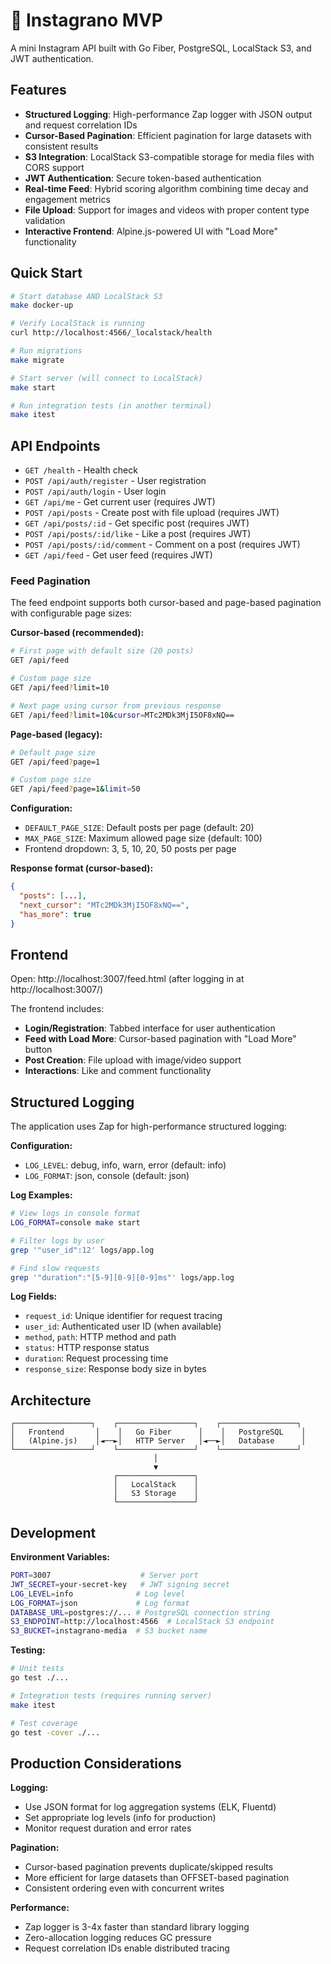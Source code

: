 # 🚀 Instagrano MVP

A mini Instagram API built with Go Fiber, PostgreSQL, LocalStack S3, and JWT authentication.

## Features

- **Structured Logging**: High-performance Zap logger with JSON output and request correlation IDs
- **Cursor-Based Pagination**: Efficient pagination for large datasets with consistent results
- **S3 Integration**: LocalStack S3-compatible storage for media files with CORS support
- **JWT Authentication**: Secure token-based authentication
- **Real-time Feed**: Hybrid scoring algorithm combining time decay and engagement metrics
- **File Upload**: Support for images and videos with proper content type validation
- **Interactive Frontend**: Alpine.js-powered UI with "Load More" functionality

## Quick Start

```bash
# Start database AND LocalStack S3
make docker-up

# Verify LocalStack is running
curl http://localhost:4566/_localstack/health

# Run migrations
make migrate

# Start server (will connect to LocalStack)
make start

# Run integration tests (in another terminal)
make itest
```

## API Endpoints

- `GET /health` - Health check
- `POST /api/auth/register` - User registration
- `POST /api/auth/login` - User login
- `GET /api/me` - Get current user (requires JWT)
- `POST /api/posts` - Create post with file upload (requires JWT)
- `GET /api/posts/:id` - Get specific post (requires JWT)
- `POST /api/posts/:id/like` - Like a post (requires JWT)
- `POST /api/posts/:id/comment` - Comment on a post (requires JWT)
- `GET /api/feed` - Get user feed (requires JWT)

### Feed Pagination

The feed endpoint supports both cursor-based and page-based pagination with configurable page sizes:

**Cursor-based (recommended):**
```bash
# First page with default size (20 posts)
GET /api/feed

# Custom page size
GET /api/feed?limit=10

# Next page using cursor from previous response
GET /api/feed?limit=10&cursor=MTc2MDk3MjI5OF8xNQ==
```

**Page-based (legacy):**
```bash
# Default page size
GET /api/feed?page=1

# Custom page size
GET /api/feed?page=1&limit=50
```

**Configuration:**
- `DEFAULT_PAGE_SIZE`: Default posts per page (default: 20)
- `MAX_PAGE_SIZE`: Maximum allowed page size (default: 100)
- Frontend dropdown: 3, 5, 10, 20, 50 posts per page

**Response format (cursor-based):**
```json
{
  "posts": [...],
  "next_cursor": "MTc2MDk3MjI5OF8xNQ==",
  "has_more": true
}
```

## Frontend

Open: http://localhost:3007/feed.html (after logging in at http://localhost:3007/)

The frontend includes:
- **Login/Registration**: Tabbed interface for user authentication
- **Feed with Load More**: Cursor-based pagination with "Load More" button
- **Post Creation**: File upload with image/video support
- **Interactions**: Like and comment functionality

## Structured Logging

The application uses Zap for high-performance structured logging:

**Configuration:**
- `LOG_LEVEL`: debug, info, warn, error (default: info)
- `LOG_FORMAT`: json, console (default: json)

**Log Examples:**
```bash
# View logs in console format
LOG_FORMAT=console make start

# Filter logs by user
grep '"user_id":12' logs/app.log

# Find slow requests
grep '"duration":"[5-9][0-9][0-9]ms"' logs/app.log
```

**Log Fields:**
- `request_id`: Unique identifier for request tracing
- `user_id`: Authenticated user ID (when available)
- `method`, `path`: HTTP method and path
- `status`: HTTP response status
- `duration`: Request processing time
- `response_size`: Response body size in bytes

## Architecture

```
┌─────────────────┐    ┌─────────────────┐    ┌─────────────────┐
│   Frontend       │    │   Go Fiber      │    │   PostgreSQL    │
│   (Alpine.js)    │◄──►│   HTTP Server   │◄──►│   Database      │
└─────────────────┘    └─────────────────┘    └─────────────────┘
                                │
                                ▼
                       ┌─────────────────┐
                       │   LocalStack    │
                       │   S3 Storage    │
                       └─────────────────┘
```

## Development

**Environment Variables:**
```bash
PORT=3007                    # Server port
JWT_SECRET=your-secret-key   # JWT signing secret
LOG_LEVEL=info              # Log level
LOG_FORMAT=json             # Log format
DATABASE_URL=postgres://... # PostgreSQL connection string
S3_ENDPOINT=http://localhost:4566  # LocalStack S3 endpoint
S3_BUCKET=instagrano-media  # S3 bucket name
```

**Testing:**
```bash
# Unit tests
go test ./...

# Integration tests (requires running server)
make itest

# Test coverage
go test -cover ./...
```

## Production Considerations

**Logging:**
- Use JSON format for log aggregation systems (ELK, Fluentd)
- Set appropriate log levels (info for production)
- Monitor request duration and error rates

**Pagination:**
- Cursor-based pagination prevents duplicate/skipped results
- More efficient for large datasets than OFFSET-based pagination
- Consistent ordering even with concurrent writes

**Performance:**
- Zap logger is 3-4x faster than standard library logging
- Zero-allocation logging reduces GC pressure
- Request correlation IDs enable distributed tracing
